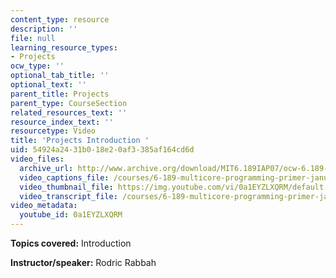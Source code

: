 ```yaml
---
content_type: resource
description: ''
file: null
learning_resource_types:
- Projects
ocw_type: ''
optional_tab_title: ''
optional_text: ''
parent_title: Projects
parent_type: CourseSection
related_resources_text: ''
resource_index_text: ''
resourcetype: Video
title: 'Projects Introduction '
uid: 54924a24-31b0-18e2-0af3-385af164cd6d
video_files:
  archive_url: http://www.archive.org/download/MIT6.189IAP07/ocw-6.189-iap07-pro-intro_300k.mp4
  video_captions_file: /courses/6-189-multicore-programming-primer-january-iap-2007/e1f527280ec45f4bb01a302d3bba3c32_0a1EYZLXQRM.vtt
  video_thumbnail_file: https://img.youtube.com/vi/0a1EYZLXQRM/default.jpg
  video_transcript_file: /courses/6-189-multicore-programming-primer-january-iap-2007/57fdc441a2be0d207e313e7dc18f7933_0a1EYZLXQRM.pdf
video_metadata:
  youtube_id: 0a1EYZLXQRM
---
```


**Topics covered:** Introduction

**Instructor/speaker:** Rodric Rabbah